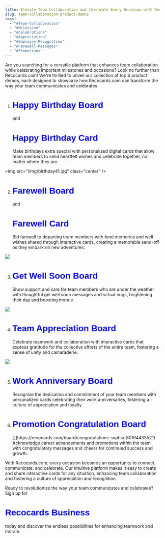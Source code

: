```yaml
---
title: Elevate Team Collaboration and Celebrate Every Occasion with Recocards
slug: team-collaboration-product-demos
tags:
  - "#Team-Collaboration"
  - "#Milestone"
  - "#Celebrations"
  - "#Appreciation"
  - "#Employee-Recognition"
  - "#Farewell-Messages"
  - "#Promotions"
---
```

Are you searching for a versatile platform that enhances team collaboration while celebrating important milestones and occasions? Look no further than Recocards.com! We're thrilled to unveil our collection of top 6 product demos, each designed to showcase how Recocards.com can transform the way your team communicates and celebrates.

1. <h1 style="color: blue; font-family: Arial, sans-serif;"><a href="https://recocards.com/board/hdbteammatedemoboard-79862149139c" style="text-decoration: none; color: inherit;">Happy Birthday Board</a></h1> and <h1 style="color: blue; font-family: Arial, sans-serif;"><a href="https://recocards.com/greeting-card/hbdbossdemocard-79862182763c" style="text-decoration: none; color: inherit;">Happy Birthday Card</a></h1> Make birthdays extra special with personalized digital cards that allow team members to send heartfelt wishes and celebrate together, no matter where they are.

<style>
.center {
  display: block;
  margin-left: auto;
  margin-right: auto;
  width: 50%;
}
</style>

<img src="/img/birthday41.jpg" class="center" />

2. <h1 style="color: blue; font-family: Arial, sans-serif;"><a href="https://recocards.com/board/farewellteammatedemoboard-79862044752c" style="text-decoration: none; color: inherit;">Farewell Board</a></h1> and <h1 style="color: blue; font-family: Arial, sans-serif;"><a href="https://recocards.com/greeting-card/farewellteammatedemocard-79862078937c" style="text-decoration: none; color: inherit;">Farewell Card</a></h1> Bid farewell to departing team members with fond memories and well wishes shared through interactive cards, creating a memorable send-off as they embark on new adventures.

![](/img/farewell21.jpg)

3. <h1 style="color: blue; font-family: Arial, sans-serif;"><a href="https://recocards.com/board/getwellsoondemoboard-80168505860c" style="text-decoration: none; color: inherit;">Get Well Soon Board</a></h1> Show support and care for team members who are under the weather with thoughtful get well soon messages and virtual hugs, brightening their day and boosting morale.

![](/img/download-10-.jpeg)

4. <h1 style="color: blue; font-family: Arial, sans-serif;"><a href="https://recocards.com/board/thankyouteamdemoboard-80168530714c" style="text-decoration: none; color: inherit;">Team Appreciation Board</a></h1> Celebrate teamwork and collaboration with interactive cards that express gratitude for the collective efforts of the entire team, fostering a sense of unity and camaraderie.

![](/img/congratulations6.jpg)

5. [](https://recocards.com/board/happyanniversarydemoboard-80168631106c)<h1 style="color: blue; font-family: Arial, sans-serif;"><a href="https://recocards.com/board/happyanniversarydemoboard-80168631106c" style="text-decoration: none; color: inherit;">Work Anniversary Board</a></h1> Recognize the dedication and commitment of your team members with personalized cards celebrating their work anniversaries, fostering a culture of appreciation and loyalty.

6. <h1 style="color: blue; font-family: Arial, sans-serif;"><a href="https://recocards.com/board/congratulations-sophia-80164433521" style="text-decoration: none; color: inherit;">Promotion Congratulation Board</a></h1>[](https://recocards.com/board/congratulations-sophia-80164433521) Acknowledge career advancements and promotions within the team with congratulatory messages and cheers for continued success and growth.

With Recocards.com, every occasion becomes an opportunity to connect, communicate, and celebrate. Our intuitive platform makes it easy to create and share interactive cards for any situation, enhancing team collaboration and fostering a culture of appreciation and recognition.

Ready to revolutionize the way your team communicates and celebrates? Sign up for <h1 style="color: blue; font-family: Arial, sans-serif;"><a href="https://recocards.com/business" style="text-decoration: none; color: inherit;">Recocards Business</a></h1> today and discover the endless possibilities for enhancing teamwork and morale.
